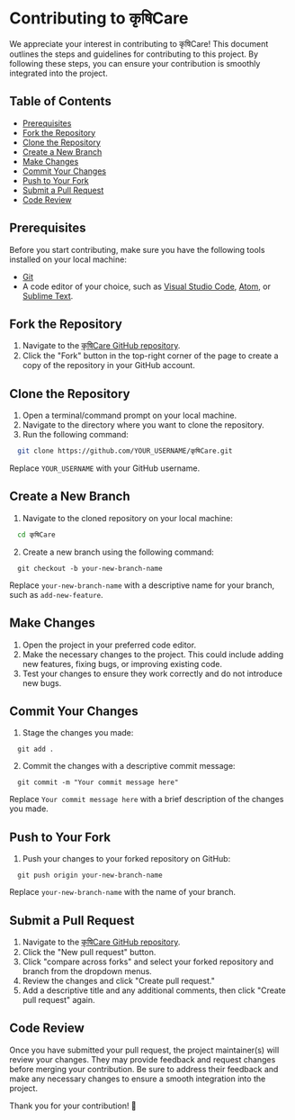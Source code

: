 # Contributing to कृषिCare

We appreciate your interest in contributing to कृषिCare! This document outlines the steps and guidelines for contributing to this project. By following these steps, you can ensure your contribution is smoothly integrated into the project.

## Table of Contents

- [Prerequisites](#prerequisites)
- [Fork the Repository](#fork-the-repository)
- [Clone the Repository](#clone-the-repository)
- [Create a New Branch](#create-a-new-branch)
- [Make Changes](#make-changes)
- [Commit Your Changes](#commit-your-changes)
- [Push to Your Fork](#push-to-your-fork)
- [Submit a Pull Request](#submit-a-pull-request)
- [Code Review](#code-review)

## Prerequisites

Before you start contributing, make sure you have the following tools installed on your local machine:

- [Git](https://git-scm.com/downloads)
- A code editor of your choice, such as [Visual Studio Code](https://code.visualstudio.com/download), [Atom](https://atom.io/), or [Sublime Text](https://www.sublimetext.com/3).

## Fork the Repository

1. Navigate to the [कृषिCare GitHub repository](https://github.com/pukhraj1002/कृषिCare).
2. Click the "Fork" button in the top-right corner of the page to create a copy of the repository in your GitHub account.

## Clone the Repository

1. Open a terminal/command prompt on your local machine.
2. Navigate to the directory where you want to clone the repository.
3. Run the following command:

```bash
  git clone https://github.com/YOUR_USERNAME/कृषिCare.git
```

Replace `YOUR_USERNAME` with your GitHub username.

## Create a New Branch

1. Navigate to the cloned repository on your local machine:

```bash
  cd कृषिCare
```

2. Create a new branch using the following command:

```git
  git checkout -b your-new-branch-name
```

Replace `your-new-branch-name` with a descriptive name for your branch, such as `add-new-feature`.

## Make Changes

1. Open the project in your preferred code editor.
2. Make the necessary changes to the project. This could include adding new features, fixing bugs, or improving existing code.
3. Test your changes to ensure they work correctly and do not introduce new bugs.

## Commit Your Changes

1. Stage the changes you made:

```git
  git add .
```

2. Commit the changes with a descriptive commit message:

```git
  git commit -m "Your commit message here"
```

Replace `Your commit message here` with a brief description of the changes you made.

## Push to Your Fork

1. Push your changes to your forked repository on GitHub:

```git
  git push origin your-new-branch-name
```

Replace `your-new-branch-name` with the name of your branch.

## Submit a Pull Request

1. Navigate to the [कृषिCare GitHub repository](https://github.com/pukhraj1002/कृषिCare).
2. Click the "New pull request" button.
3. Click "compare across forks" and select your forked repository and branch from the dropdown menus.
4. Review the changes and click "Create pull request."
5. Add a descriptive title and any additional comments, then click "Create pull request" again.

## Code Review

Once you have submitted your pull request, the project maintainer(s) will review your changes. They may provide feedback and request changes before merging your contribution. Be sure to address their feedback and make any necessary changes to ensure a smooth integration into the project.

Thank you for your contribution! 🚀

